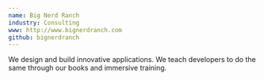 ```yaml
---
name: Big Nerd Ranch
industry: Consulting
www: http://www.bignerdranch.com
github: bignerdranch
---
```

We design and build innovative applications. We teach developers to do the same through our books and immersive training.
